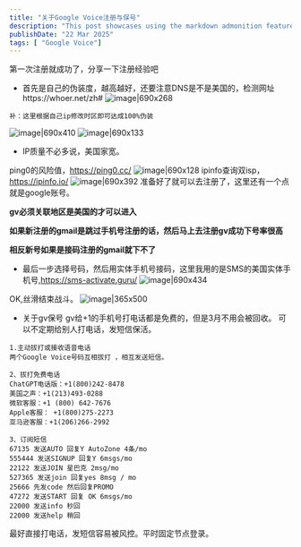 ```yaml
---
title: "关于Google Voice注册与保号"
description: "This post showcases using the markdown admonition feature in Astro Cactus"
publishDate: "22 Mar 2025"
tags: [ "Google Voice"]
---
```

第一次注册就成功了，分享一下注册经验吧
- 首先是自己的伪装度，越高越好，还要注意DNS是不是美国的，检测网址https://whoer.net/zh#
![image|690x268](https://cdn.ldstatic.com/optimized/4X/d/6/8/d6826fbb75cf8ab09168a14a09dab9748d71210b_2_1035x402.jpeg)
```
补：这里根据自己ip修改时区即可达成100%伪装

```
![image|690x410](https://cdn.ldstatic.com/original/4X/6/3/2/6327c4fe2280af0730ef4e4a6efc76d62178fe22.png)
![image|690x133](https://cdn.ldstatic.com/original/4X/b/4/8/b487d18a7cef920a33285d8c9454d1c141e5a685.png)

- IP质量不必多说，美国家宽。

ping0的风险值，https://ping0.cc/
![image|690x128](https://cdn.ldstatic.com/original/4X/7/9/f/79fbaee3334062cbdb6189e963f6a036a4e31831.png)
ipinfo查询双isp，https://ipinfo.io/
![image|690x392](https://cdn.ldstatic.com/original/4X/b/f/7/bf73f7720e63daf6de8dab7a3475e638bf75e6ad.png)
准备好了就可以去注册了，这里还有一个点就是google账号。

**gv必须关联地区是美国的才可以进入**

**如果新注册的gmail是跳过手机号注册的话，然后马上去注册gv成功下号率很高**

**相反新号如果是接码注册的gmail就下不了**



- 最后一步选择号码，然后用实体手机号接码，这里我用的是SMS的美国实体手机号,https://sms-activate.guru/
![image|690x434](https://cdn.ldstatic.com/original/4X/f/3/3/f332a10615c48091f77ce0460f102719ec580c02.png)

OK,丝滑结束战斗。
![image|365x500](https://cdn.ldstatic.com/original/4X/b/f/9/bf95fa96b7b5c583f735959bbcdb78f936882c26.png)
- 关于gv保号
gv给+1的手机号打电话都是免费的，但是3月不用会被回收。
可以不定期给别人打电话，发短信保活。

```
1.主动拔打或接收语音电话
两个Google Voice号码互相拔打 ，相互发送短信。

2、拔打免费电话
ChatGPT电话版：+1(800)242-8478
美国之声：+1(213)493-0288
微软客服：+1 (800) 642-7676
Apple客服： +1(800)275-2273
亚马逊客服：+1(206)266-2992

3、订阅短信
67135 发送AUTO 回复Y AutoZone 4条/mo
555444 发送SIGNUP 回复Y 6msgs/mo
22122 发送JOIN 星巴克 2msg/mo
527365 发送join 回复yes 8msg / mo
25666 先发code 然后回复PROMO
47272 发送START 回复 OK 6msgs/mo
22000 发送info 秒回
22000 发送help 稍回
```
最好直接打电话，发短信容易被风控。平时固定节点登录。

